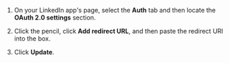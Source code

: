 1. On your LinkedIn app's page, select the **Auth** tab and then locate the **OAuth 2.0 settings** section.

2. Click the pencil, click **Add redirect URL**, and then paste the redirect URI into the box.

3. Click **Update**.
